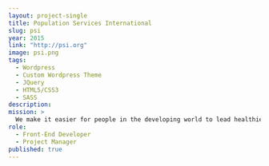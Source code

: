 ```yaml
---
layout: project-single
title: Population Services International
slug: psi
year: 2015
link: "http://psi.org"
image: psi.png
tags:
  - Wordpress
  - Custom Wordpress Theme
  - JQuery
  - HTML5/CSS3
  - SASS
description:
mission: >
  We make it easier for people in the developing world to lead healthier lives and plan the families they desire.
role:
  - Front-End Developer
  - Project Manager
published: true
---
```

